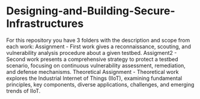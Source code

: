 # Designing-and-Building-Secure-Infrastructures

For this repository you have 3 folders with the description and scope from each work:
Assignment - First work gives a reconnaissance, scouting, and vulnerability analysis procedure about a given testbed.
Assigment2 - Second work presents a comprehensive strategy to protect a testbed scenario, focusing on continuous vulnerability assessment, remediation, and defense mechanisms.
Theoretical Assignment - Theoretical work explores the Industrial Internet of Things (IIoT), examining fundamental principles, key components, diverse applications, challenges, and emerging trends of IIoT.
